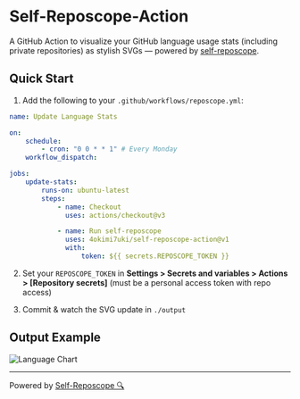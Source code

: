 # Self-Reposcope-Action

A GitHub Action to visualize your GitHub language usage stats (including private repositories) as stylish SVGs — powered by [self-reposcope](https://github.com/4okimi7uki/self-reposcope).

## Quick Start

1. Add the following to your `.github/workflows/reposcope.yml`:

```yaml
name: Update Language Stats

on:
    schedule:
        - cron: "0 0 * * 1" # Every Monday
    workflow_dispatch:

jobs:
    update-stats:
        runs-on: ubuntu-latest
        steps:
            - name: Checkout
              uses: actions/checkout@v3

            - name: Run self-reposcope
              uses: 4okimi7uki/self-reposcope-action@v1
              with:
                  token: ${{ secrets.REPOSCOPE_TOKEN }}
```

2. Set your `REPOSCOPE_TOKEN` in **Settings > Secrets and variables > Actions > [Repository secrets]**
   (must be a personal access token with repo access)

3. Commit & watch the SVG update in `./output`

## Output Example

![Language Chart](./output/full_languages.svg)

---

Powered by [Self-Reposcope 🔍](https://github.com/4okimi7uki/self-reposcope)
